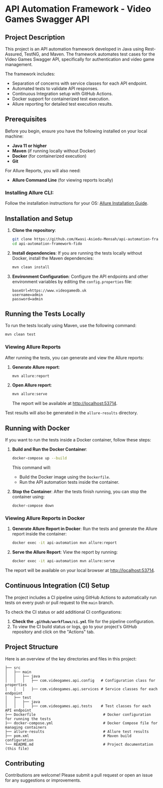 # API Automation Framework - Video Games Swagger API

## Project Description
This project is an API automation framework developed in Java using Rest-Assured, TestNG, and Maven. The framework automates test cases for the Video Games Swagger API, specifically for authentication and video game management.

The framework includes:
- Separation of concerns with service classes for each API endpoint.
- Automated tests to validate API responses.
- Continuous Integration setup with GitHub Actions.
- Docker support for containerized test execution.
- Allure reporting for detailed test execution results.

## Prerequisites

Before you begin, ensure you have the following installed on your local machine:
- **Java 11 or higher**
- **Maven** (if running locally without Docker)
- **Docker** (for containerized execution)
- **Git**

For Allure Reports, you will also need:
- **Allure Command Line** (for viewing reports locally)

### Installing Allure CLI:
Follow the installation instructions for your OS: [Allure Installation Guide](https://docs.qameta.io/allure/#_get_started).

## Installation and Setup

1. **Clone the repository**:
   ```bash
   git clone https://github.com/Kwasi-Asiedu-Mensah/api-automation-framework-fido.git
   cd api-automation-framework-fido
   ```

2. **Install dependencies**:
   If you are running the tests locally without Docker, install the Maven dependencies:
   ```bash
   mvn clean install
   ```

3. **Environment Configuration**:
   Configure the API endpoints and other environment variables by editing the `config.properties` file:
   ```properties
   baseUrl=https://www.videogamedb.uk
   username=admin
   password=admin
   ```

## Running the Tests Locally

To run the tests locally using Maven, use the following command:

```bash
mvn clean test
```

### Viewing Allure Reports

After running the tests, you can generate and view the Allure reports:

1. **Generate Allure report**:
   ```bash
   mvn allure:report
   ```

2. **Open Allure report**:
   ```bash
   mvn allure:serve
   ```

   The report will be available at [http://localhost:53714](http://localhost:8080).

Test results will also be generated in the `allure-results` directory.

## Running with Docker

If you want to run the tests inside a Docker container, follow these steps:

1. **Build and Run the Docker Container**:
   ```bash
   docker-compose up --build
   ```

   This command will:
   - Build the Docker image using the `Dockerfile`.
   - Run the API automation tests inside the container.

2. **Stop the Container**:
   After the tests finish running, you can stop the container using:
   ```bash
   docker-compose down
   ```

### Viewing Allure Reports in Docker

1. **Generate Allure Report in Docker**:
   Run the tests and generate the Allure report inside the container:
   ```bash
   docker exec -it api-automation mvn allure:report
   ```

2. **Serve the Allure Report**:
   View the report by running:
   ```bash
   docker exec -it api-automation mvn allure:serve
   ```

The report will be available on your local browser at [http://localhost:53714](http://localhost:8080).

## Continuous Integration (CI) Setup

The project includes a CI pipeline using GitHub Actions to automatically run tests on every push or pull request to the `main` branch.

To check the CI status or add additional CI configurations:
1. **Check the `.github/workflows/ci.yml`** file for the pipeline configuration.
2. To view the CI build status or logs, go to your project's GitHub repository and click on the "Actions" tab.

## Project Structure

Here is an overview of the key directories and files in this project:

```
├── src
│   ├── main
│   │   ├── java
│   │   │   ├── com.videogames.api.config   # Configuration class for properties
│   │   │   ├── com.videogames.api.services # Service classes for each endpoint
│   ├── test
│   │   ├── java
│   │   │   ├── com.videogames.api.tests    # Test classes for each API endpoint
├── Dockerfile                               # Docker configuration for running the tests
├── docker-compose.yml                       # Docker Compose file for managing containers
├── allure-results                           # Allure test results
├── pom.xml                                  # Maven build configuration
└── README.md                                # Project documentation (this file)
```

## Contributing

Contributions are welcome! Please submit a pull request or open an issue for any suggestions or improvements.
